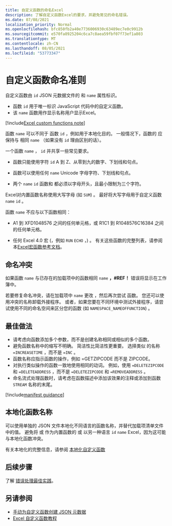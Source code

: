 ```yaml
---
title: 自定义函数的命名Excel
description: 了解自定义函数Excel的要求，并避免常见的命名错误。
ms.date: 07/08/2021
localization_priority: Normal
ms.openlocfilehash: bfc850fb2a40e7736006930c63489ec7e0c9912b
ms.sourcegitcommit: e570fa8925204c6ca7c8aea59fbf07f73ef1a803
ms.translationtype: MT
ms.contentlocale: zh-CN
ms.lasthandoff: 08/05/2021
ms.locfileid: "53773347"
---
```

# <a name="custom-functions-naming-guidelines"></a>自定义函数命名准则

自定义函数由 `id` JSON 元数据文件的 和 `name` 属性标识。

- 函数 `id` 用于唯一标识 JavaScript 代码中的自定义函数。
- 该 `name` 函数用作显示名称用户显示Excel。

[!include[Excel custom functions note](../includes/excel-custom-functions-note.md)]

函数 `name` 可以不同于 函数 `id` ，例如用于本地化目的。 一般情况下，函数的 应保持与 相同 `name` （如果没有 `id` 理由区别的话）。

一个函数 `name` ， `id` 并共享一些常见要求。

- 函数只能使用字符 `id` A 到 Z、从零到九的数字、下划线和句点。

- 函数可以使用任何 `name` Unicode 字母字符、下划线和句点。

- 两个 `name` `id` 函数和 都必须以字母开头，且最小限制为三个字符。

Excel对内置函数名称使用大写字母 (如 `SUM`) 。 最好将大写字母用于自定义函数 `name` `id` 。

函数 `name` 不应与以下函数相同：

- A1 到 XFD1048576 之间的任何单元格，或 R1C1 到 R1048576C16384 之间的任何单元格。

- 任何 Excel 4.0 宏 (，例如 `RUN` `ECHO` ，) 。  有关这些函数的完整列表，请参阅本[Excel宏函数参考文档](https://d13ot9o61jdzpp.cloudfront.net/files/Excel%204.0%20Macro%20Functions%20Reference.pdf)。

## <a name="naming-conflicts"></a>命名冲突

如果函数 `name` 与已存在的加载项中的函数相同 `name` **，#REF！** 错误将显示在工作簿中。

若要修复命名冲突，请在加载项中 `name` 更改 ，然后再次尝试 函数。 您还可以使用冲突的名称卸载外接程序。 或者，如果您要在不同环境中测试外接程序，请尝试使用不同的命名空间来区分您的函数 (如 `NAMESPACE_NAMEOFFUNCTION`) 。

## <a name="best-practices"></a>最佳做法

- 请考虑向函数添加多个参数，而不是创建名称相同或相似的多个函数。
- 避免函数名称中的缩写不明确。 简洁性比简洁性更重要。 选择类似 的名称 `=INCREASETIME` ，而不是 `=INC` 。
- 函数名称应指示函数的操作，例如 =GETZIPCODE 而不是 ZIPCODE。
- 对执行类似操作的函数一致地使用相同的动词。 例如，使用 `=DELETEZIPCODE` 和 `=DELETEADDRESS` ，而不是 `=DELETEZIPCODE` 和 `=REMOVEADDRESS` 。
- 命名流式处理函数时，请考虑在函数描述中添加该效果的注释或添加到函数 `STREAM` 名称的末尾。

[!include[manifest guidance](../includes/manifest-guidance.md)]

## <a name="localizing-function-names"></a>本地化函数名称

可以使用单独的 JSON 文件本地化不同语言的函数名称，并替代加载项清单文件中的值。 避免将 或 作为内置函数的 或 以另一种语言 `id` `name` Excel，因为这可能与本地化函数冲突。

有关本地化的完整信息，请参阅 [本地化自定义函数](custom-functions-localize.md)

## <a name="next-steps"></a>后续步骤

了解 [错误处理最佳实践](custom-functions-errors.md)。

## <a name="see-also"></a>另请参阅

* [手动为自定义函数创建 JSON 元数据](custom-functions-json.md)
* [Excel 自定义函数教程](../tutorials/excel-tutorial-create-custom-functions.md)
